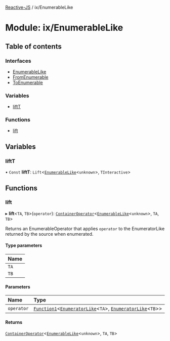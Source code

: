 [Reactive-JS](../README.md) / ix/EnumerableLike

# Module: ix/EnumerableLike

## Table of contents

### Interfaces

- [EnumerableLike](../interfaces/ix_EnumerableLike.EnumerableLike.md)
- [FromEnumerable](../interfaces/ix_EnumerableLike.FromEnumerable.md)
- [ToEnumerable](../interfaces/ix_EnumerableLike.ToEnumerable.md)

### Variables

- [liftT](ix_EnumerableLike.md#liftt)

### Functions

- [lift](ix_EnumerableLike.md#lift)

## Variables

### liftT

• `Const` **liftT**: `Lift`<[`EnumerableLike`](../interfaces/ix_EnumerableLike.EnumerableLike.md)<`unknown`\>, `TInteractive`\>

## Functions

### lift

▸ **lift**<`TA`, `TB`\>(`operator`): [`ContainerOperator`](containers_ContainerLike.md#containeroperator)<[`EnumerableLike`](../interfaces/ix_EnumerableLike.EnumerableLike.md)<`unknown`\>, `TA`, `TB`\>

Returns an EnumerableOperator that applies `operator` to
the EnumeratorLike returned by the source when enumerated.

#### Type parameters

| Name |
| :------ |
| `TA` |
| `TB` |

#### Parameters

| Name | Type |
| :------ | :------ |
| `operator` | [`Function1`](util_functions.md#function1)<[`EnumeratorLike`](../interfaces/ix_EnumeratorLike.EnumeratorLike.md)<`TA`\>, [`EnumeratorLike`](../interfaces/ix_EnumeratorLike.EnumeratorLike.md)<`TB`\>\> |

#### Returns

[`ContainerOperator`](containers_ContainerLike.md#containeroperator)<[`EnumerableLike`](../interfaces/ix_EnumerableLike.EnumerableLike.md)<`unknown`\>, `TA`, `TB`\>
